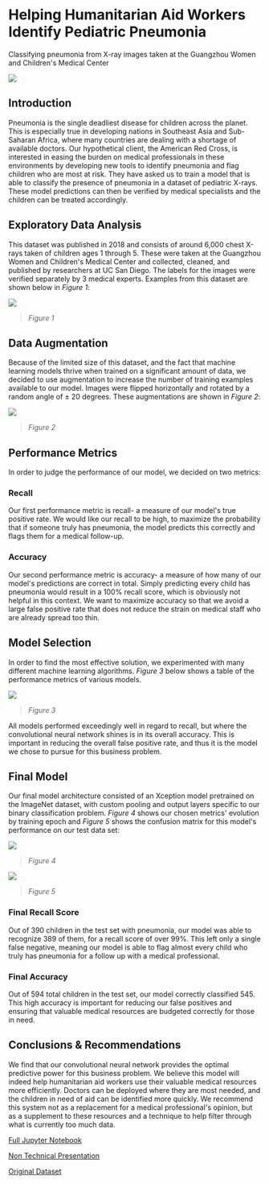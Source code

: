 # Helping Humanitarian Aid Workers Identify Pediatric Pneumonia


Classifying pneumonia from X-ray images taken at the Guangzhou Women and Children's Medical Center


![](./images/image1.jpeg)


## **Introduction**


Pneumonia is the single deadliest disease for children across the planet. This is especially true in developing nations in Southeast Asia and Sub-Saharan Africa, where many countries are dealing with a shortage of available doctors. Our hypothetical client, the American Red Cross, is interested in easing the burden on medical professionals in these environments by developing new tools to identify pneumonia and flag children who are most at risk. They have asked us to train a model that is able to classify the presence of pneumonia in a dataset of pediatric X-rays. These model predictions can then be verified by medical specialists and the children can be treated accordingly. 


## **Exploratory Data Analysis**


This dataset was published in 2018 and consists of around 6,000 chest X-rays taken of children ages 1 through 5. These were taken at the Guangzhou Women and Children's Medical Center and collected, cleaned, and published by researchers at UC San Diego. The labels for the images were verified separately by 3 medical experts. Examples from this dataset are shown below in *Figure 1*:


![](./images/image2.png)


> *Figure 1*


## **Data Augmentation**


Because of the limited size of this dataset, and the fact that machine learning models thrive when trained on a significant amount of data, we decided to use augmentation to increase the number of training examples available to our model. Images were flipped horizontally and rotated by a random angle of ± 20 degrees. These augmentations are shown in *Figure 2*:


![](./images/image3.png)


> *Figure 2*


## **Performance Metrics**


In order to judge the performance of our model, we decided on two metrics:


### **Recall**

Our first performance metric is recall- a measure of our model's true positive rate. We would like our recall to be high, to maximize the probability that if someone truly has pneumonia, the model predicts this correctly and flags them for a medical follow-up.

### **Accuracy**

Our second performance metric is accuracy- a measure of how many of our model's predictions are correct in total. Simply predicting every child has pneumonia would result in a 100% recall score, which is obviously not helpful in this context. We want to maximize accuracy so that we avoid a large false positive rate that does not reduce the strain on medical staff who are already spread too thin. 


## **Model Selection**

In order to find the most effective solution, we experimented with many different machine learning algorithms. *Figure 3* below shows a table of the performance metrics of various models. 

![](./images/image4.png)

> *Figure 3*

All models performed exceedingly well in regard to recall, but where the convolutional neural network shines is in its overall accuracy. This is important in reducing the overall false positive rate, and thus it is the model we chose to pursue for this business problem.

## **Final Model**

Our final model architecture consisted of an Xception model pretrained on the ImageNet dataset, with custom pooling and output layers specific to our binary classification problem. *Figure 4* shows our chosen metrics' evolution by training epoch and *Figure 5* shows the confusion matrix for this model's performance on our test data set:

![](./images/image5.png)

> *Figure 4*

![](./images/image6.png)

> *Figure 5*

### **Final Recall Score**

Out of 390 children in the test set with pneumonia, our model was able to recognize 389 of them, for a recall score of over 99%. This left only a single false negative, meaning our model is able to flag almost every child who truly has pneumonia for a follow up with a medical professional. 

### **Final Accuracy**

Out of 594 total children in the test set, our model correctly classified 545. This high accuracy is important for reducing our false positives and ensuring that valuable medical resources are budgeted correctly for those in need. 


## **Conclusions & Recommendations**

We find that our convolutional neural network provides the optimal predictive power for this business problem. We believe this model will indeed help humanitarian aid workers use their valuable medical resources more efficiently. Doctors can be deployed where they are most needed, and the children in need of aid can be identified more quickly. We recommend this system not as a replacement for a medical professional's opinion, but as a supplement to these resources and a technique to help filter through what is currently too much data. 

[Full Jupyter Notebook](https://github.com/LindstromKyle/Image-Classification-of-Childrens-Chest-X-rays/blob/main/code/FINAL_NOTEBOOK.ipynb)  

[Non Technical Presentation](https://github.com/LindstromKyle/Image-Classification-of-Childrens-Chest-X-rays/blob/main/Non%20Technical%20Presentation.pdf)  

[Original Dataset](https://data.mendeley.com/datasets/rscbjbr9sj/2)

